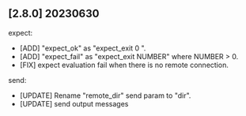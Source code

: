 
## [2.8.0] 20230630

expect:
- [ADD] "expect_ok" as "expect_exit 0 ".
- [ADD] "expect_fail" as "expect_exit NUMBER" where NUMBER > 0.
- [FIX] expect evaluation fail when there is no remote connection.

send:
- [UPDATE] Rename "remote_dir" send param to "dir".
- [UPDATE] send output messages
